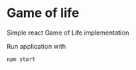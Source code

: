# Game of life

Simple react Game of Life implementation

Run application with 
```console
npm start
```

